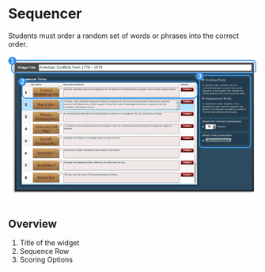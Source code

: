 # Sequencer #
Students must order a random set of words or phrases into the correct order.

![sequencer creator screen](assets/create_widget_sequencer.png "sequencer creator screen")

## Overview ##

1. Title of the widget
2. Sequence Row
3. Scoring Options
